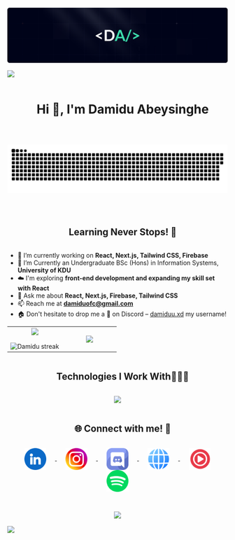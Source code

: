 <p align="center">
  <img src="Cover.png" alt="Banner Image" />
</p>

<!--horizontal divider(gradiant)-->
<img src="https://user-images.githubusercontent.com/73097560/115834477-dbab4500-a447-11eb-908a-139a6edaec5c.gif">

<!--h1 without bottom border-->
<div id="user-content-toc">
<ul align="center">
<summary><h1 style="display: inline-block">Hi 👋, I'm Damidu Abeysinghe</h1></summary>
</ul>
</div>

<!--- snake animation --> 
<p align="center">
  <img src="https://raw.githubusercontent.com/Damiduuxd/Snake-in-Contribution-Grid/output/github-contribution-grid-snake.svg" alt="Snake Eating My Contribution Graph" />
</p>

<!--h2 without bottom border--> 
<div id="user-content-toc">
<ul align="center">
<summary><h2 style="display: inline-block">Learning Never Stops! 🚀</h2></summary>
</ul>
</div>

<!--Intro start-->
- 🔭 I’m currently working on **React, Next.js, Tailwind CSS, Firebase**
- 🌱 I’m Currently an Undergraduate BSc (Hons) in Information Systems, **University of KDU**
- ☁️ I'm exploring **front-end development and expanding my skill set with React**
- 💬 Ask me about **React, Next.js, Firebase, Tailwind CSS**
- 📫 Reach me at **damiduofc@gmail.com**
- 🏠 Don't hesitate to drop me a **👋** on Discord – [damiduu.xd](https://discordapp.com/users/672000104818802688) my username!
<!--Intro end-->

<!--- stats & Trophy (start) -->
<p align="center">
<!--- stats (start) -->
<table align="center">
<tr border="none">
<td width="50%" align="center">

<img align="center" src="https://github-readme-stats.vercel.app/api?username=Damiduuxd&theme=dark&show_icons=true&count_private=true" />
<br></br>
<img title="🔥 Get streak stats for your profile at git.io/streak-stats" alt="Damidu streak" src="https://github-readme-streak-stats.herokuapp.com/?user=Damiduuxd&theme=dark&hide_border=false" /> 
</td>

<td width="50%" align="center">

<img align="center" src="https://github-readme-stats.anuraghazra1.vercel.app/api/top-langs/?username=Damiduuxd&theme=dark&hide_border=false&no-bg=true&no-frame=true&langs_count=10"/>

</td>
</tr>
</table>
<!--- stats (end) -->


</p> 

<!--h1 without bottom border-->
<div id="user-content-toc">
<ul align="center">
<summary><h2 style="display: inline-block">Technologies I Work With👨🏻‍💻</h2></summary>
</ul>
</div>

<!--tech stack icons-->
<p align="center">
<a href="https://skillicons.dev">
<img src="https://skillicons.dev/icons?i=nextjs,vite,react,ts,js,tailwind,css,html,figma,ps,firebase,mongodb,gcp&perline=14" />
</a>
</p>

<!-- Connect with me -->
<!--h2 without bottom border-->
<div id="user-content-toc">
<ul align="center">
<summary><h2 style="display: inline-block">🌐 Connect with me! 🎉</h2></summary>
</ul>
</div>

<!--icons and links-->
<p align="center">
  <a href="https://www.linkedin.com/in/damidu-abeysinghe/" target="blank">
    <img align="center" src="/linkedin.png" alt="LinkedIn" height="50" width="50" style="margin: 0 20px;" />
  </a> 
  <a href="https://www.instagram.com/damiduu.xd/" target="blank">
    <img align="center" src="/insta.png" alt="Instagram" height="50" width="50" style="margin: 0 20px;" />
  </a> 
  <a href="https://discordapp.com/users/672000104818802688" target="blank">
    <img align="center" src="/discord.png" alt="Discord" height="50" width="50" style="margin: 0 20px;" />
  </a> 
  <a href="https://damidusportfolio.vercel.app" target="blank">
    <img align="center" src="/portfolio.png" alt="Portfolio" height="50" width="50" style="margin: 0 20px;" />
  </a> 
  <a href="https://music.youtube.com/channel/UCbI8uv0SEg3wg8W2qZ4F1LQ?si=FAZVb5wsq9SnALJw" target="blank">
    <img align="center" src="/ytmusic.png" alt="YouTube Music" height="50" width="50" style="margin: 0 20px;" />
  </a> 
  <a href="https://open.spotify.com/user/31n7ucpfn4cqgmwxhd5fa7rv4lpi" target="blank">
    <img align="center" src="/spotify.png" alt="Spotify" height="50" width="50" style="margin: 0 20px;" />
  </a> 
</p>



<!--profile visit count-->
<br/>

<div align="center">

[![](https://visitcount.itsvg.in/api?id=Damiduuxd&icon=3&color=6)](https://visitcount.itsvg.in)

</div>

<!--horizontal divider(gradiant)-->
<img src="https://user-images.githubusercontent.com/73097560/115834477-dbab4500-a447-11eb-908a-139a6edaec5c.gif">
